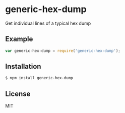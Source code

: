 
# generic-hex-dump

  Get individual lines of a typical hex dump

## Example

```js
var generic-hex-dump = require('generic-hex-dump');


```

## Installation

```bash
$ npm install generic-hex-dump
```

## License

  MIT

